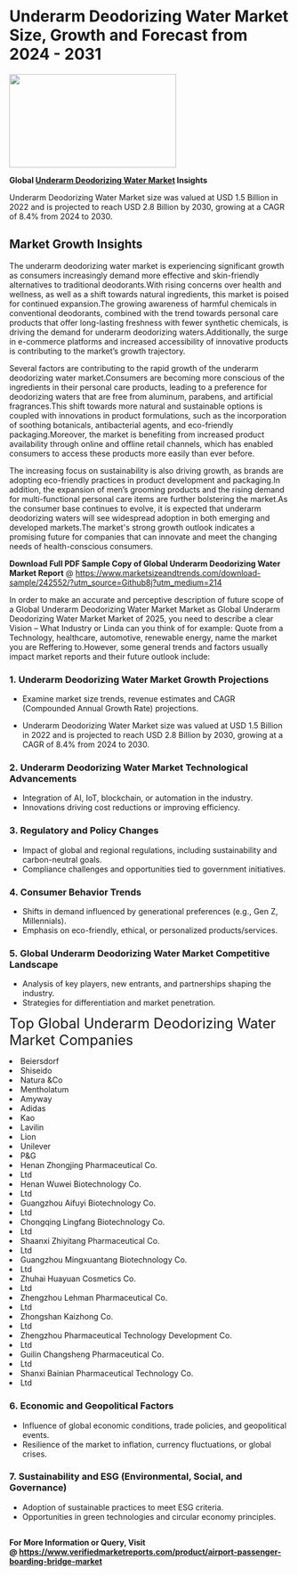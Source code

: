 <H1>Underarm Deodorizing Water Market Size, Growth and Forecast from 2024 - 2031</H1><img class="aligncenter size-medium wp-image-584254" src="https://thirdeyenews.in/wp-content/uploads/2024/09/Global-Market-Research-300x168.jpeg" alt="" width="300" height="168" /><p><strong>Global&nbsp;<a href="https://www.marketsizeandtrends.com/download-sample/242552/?utm_source=Github8j?utm_medium=214">Underarm Deodorizing Water Market</a> Insights</strong></p><p>Underarm Deodorizing Water Market size was valued at USD 1.5 Billion in 2022 and is projected to reach USD 2.8 Billion by 2030, growing at a CAGR of 8.4% from 2024 to 2030.</p><p><h2>Market Growth Insights</h2> <p>The underarm deodorizing water market is experiencing significant growth as consumers increasingly demand more effective and skin-friendly alternatives to traditional deodorants.With rising concerns over health and wellness, as well as a shift towards natural ingredients, this market is poised for continued expansion.The growing awareness of harmful chemicals in conventional deodorants, combined with the trend towards personal care products that offer long-lasting freshness with fewer synthetic chemicals, is driving the demand for underarm deodorizing waters.Additionally, the surge in e-commerce platforms and increased accessibility of innovative products is contributing to the market’s growth trajectory.</p> <p>Several factors are contributing to the rapid growth of the underarm deodorizing water market.Consumers are becoming more conscious of the ingredients in their personal care products, leading to a preference for deodorizing waters that are free from aluminum, parabens, and artificial fragrances.This shift towards more natural and sustainable options is coupled with innovations in product formulations, such as the incorporation of soothing botanicals, antibacterial agents, and eco-friendly packaging.Moreover, the market is benefiting from increased product availability through online and offline retail channels, which has enabled consumers to access these products more easily than ever before.</p> <p>The increasing focus on sustainability is also driving growth, as brands are adopting eco-friendly practices in product development and packaging.In addition, the expansion of men’s grooming products and the rising demand for multi-functional personal care items are further bolstering the market.As the consumer base continues to evolve, it is expected that underarm deodorizing waters will see widespread adoption in both emerging and developed markets.The market's strong growth outlook indicates a promising future for companies that can innovate and meet the changing needs of health-conscious consumers.</p> <p><span class=""><strong>Download Full PDF Sample Copy of Global Underarm Deodorizing Water Market Report</strong> @ <a href="https://www.marketsizeandtrends.com/download-sample/242552/?utm_source=Github8j?utm_medium=214" target="_blank">https://www.marketsizeandtrends.com/download-sample/242552/?utm_source=Github8j?utm_medium=214</a></span></p><p>In order to make an accurate and perceptive description of future scope of a Global&nbsp;Underarm Deodorizing Water Market Market as Global&nbsp;Underarm Deodorizing Water Market Market of 2025, you need to describe a clear Vision &ndash; What Industry or Linda can you think of for example: Quote from a Technology, healthcare, automotive, renewable energy, name the market you are Reffering to.However, some general trends and factors usually impact market reports and their future outlook include:</p><h3>1.&nbsp;<strong>Underarm Deodorizing Water Market Growth Projections</strong></h3><ul><li>Examine market size trends, revenue estimates and CAGR (Compounded Annual Growth Rate) projections.</li><li><p>Underarm Deodorizing Water Market size was valued at USD 1.5 Billion in 2022 and is projected to reach USD 2.8 Billion by 2030, growing at a CAGR of 8.4% from 2024 to 2030.</p></li></ul><h3>2.&nbsp;<strong>Underarm Deodorizing Water Market Technological Advancements</strong></h3><ul><li>Integration of AI, IoT, blockchain, or automation in the industry.</li><li>Innovations driving cost reductions or improving efficiency.</li></ul><h3>3.&nbsp;<strong>Regulatory and Policy Changes</strong></h3><ul><li>Impact of global and regional regulations, including sustainability and carbon-neutral goals.</li><li>Compliance challenges and opportunities tied to government initiatives.</li></ul><h3>4.&nbsp;<strong>Consumer Behavior Trends</strong></h3><ul><li>Shifts in demand influenced by generational preferences (e.g., Gen Z, Millennials).</li><li>Emphasis on eco-friendly, ethical, or personalized products/services.</li></ul><h3>5.&nbsp;<strong>Global Underarm Deodorizing Water Market Competitive Landscape</strong></h3><ul><li>Analysis of key players, new entrants, and partnerships shaping the industry.</li><li>Strategies for differentiation and market penetration.</li></ul><p data-pm-slice="1 1 []"><span style="color: inherit; font-family: inherit; font-size: 25px;">Top Global Underarm Deodorizing Water Market Companies</span></p><div class="" data-test-id=""><p><li>Beiersdorf</li><li> Shiseido</li><li> Natura &Co</li><li> Mentholatum</li><li> Amyway</li><li> Adidas</li><li> Kao</li><li> Lavilin</li><li> Lion</li><li> Unilever</li><li> P&G</li><li> Henan Zhongjing Pharmaceutical Co.</li><li> Ltd</li><li> Henan Wuwei Biotechnology Co.</li><li> Ltd</li><li> Guangzhou Aifuyi Biotechnology Co.</li><li> Ltd</li><li> Chongqing Lingfang Biotechnology Co.</li><li> Ltd</li><li> Shaanxi Zhiyitang Pharmaceutical Co.</li><li> Ltd</li><li> Guangzhou Mingxuantang Biotechnology Co.</li><li> Ltd</li><li> Zhuhai Huayuan Cosmetics Co.</li><li> Ltd</li><li> Zhengzhou Lehman Pharmaceutical Co.</li><li> Ltd</li><li> Zhongshan Kaizhong Co.</li><li> Ltd</li><li> Zhengzhou Pharmaceutical Technology Development Co.</li><li> Ltd</li><li> Guilin Changsheng Pharmaceutical Co.</li><li> Ltd</li><li> Shanxi Bainian Pharmaceutical Technology Co.</li><li> Ltd</li></p></div><h3>6.&nbsp;<strong>Economic and Geopolitical Factors</strong></h3><ul><li>Influence of global economic conditions, trade policies, and geopolitical events.</li><li>Resilience of the market to inflation, currency fluctuations, or global crises.</li></ul><h3>7.&nbsp;<strong>Sustainability and ESG (Environmental, Social, and Governance)</strong></h3><ul><li>Adoption of sustainable practices to meet ESG criteria.</li><li>Opportunities in green technologies and circular economy principles.</li></ul><h2><strong style="font-size: 14px;">For More Information or Query, Visit @&nbsp;</strong><a style="background-color: #ffffff; font-size: 14px;" href="https://www.marketsizeandtrends.com/report/underarm-deodorizing-water-market/" target="_blank">https://www.verifiedmarketreports.com/product/airport-passenger-boarding-bridge-market</a></h2>